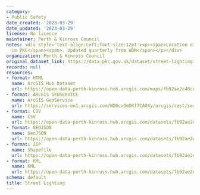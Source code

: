 ```yaml
---
category:
- Public Safety
date_created: '2023-03-29'
date_updated: '2023-03-29'
license: No licence
maintainer: Perth & Kinross Council
notes: <div style='text-align:Left;font-size:12pt'><p><span>Location of Street lights
  in PKC</span><span>. Updated quarterly from WDM</span></p></div>
organization: Perth & Kinross Council
original_dataset_link: https://data.pkc.gov.uk/dataset/street-lighting1
records: null
resources:
- format: HTML
  name: ArcGIS Hub Dataset
  url: https://open-data-perth-kinross.hub.arcgis.com/maps/fb92ae2c48cd440cb58ab3f7430d9627_27
- format: ARCGIS GEOSERVICE
  name: ArcGIS GeoService
  url: https://services-eu1.arcgis.com/WD0cvOmDKf7CA0Xy/arcgis/rest/services/Street_Lighting/FeatureServer/27
- format: CSV
  name: CSV
  url: https://open-data-perth-kinross.hub.arcgis.com/datasets/fb92ae2c48cd440cb58ab3f7430d9627_27.csv?outSR=%7B%22latestWkid%22%3A27700%2C%22wkid%22%3A27700%7D
- format: GEOJSON
  name: GeoJSON
  url: https://open-data-perth-kinross.hub.arcgis.com/datasets/fb92ae2c48cd440cb58ab3f7430d9627_27.geojson?outSR=%7B%22latestWkid%22%3A27700%2C%22wkid%22%3A27700%7D
- format: ZIP
  name: Shapefile
  url: https://open-data-perth-kinross.hub.arcgis.com/datasets/fb92ae2c48cd440cb58ab3f7430d9627_27.zip?outSR=%7B%22latestWkid%22%3A27700%2C%22wkid%22%3A27700%7D
- format: KML
  name: KML
  url: https://open-data-perth-kinross.hub.arcgis.com/datasets/fb92ae2c48cd440cb58ab3f7430d9627_27.kml?outSR=%7B%22latestWkid%22%3A27700%2C%22wkid%22%3A27700%7D
schema: default
title: Street Lighting
---
```

